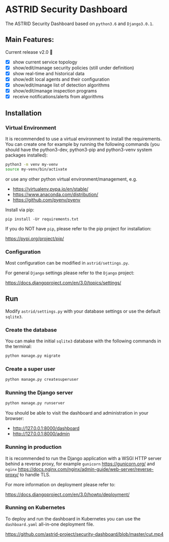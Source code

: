 # ASTRID Security Dashboard

The ASTRID Security Dashboard based on `python3.6` and `Django3.0.1`.

## Main Features:

Current release v2.0 :tada:

- [x] show current service topology
- [x] show/edit/manage security policies (still under definition)
- [x] show real-time and historical data
- [x] show/edit local agents and their configuration
- [x] show/edit/manage list of detection algorithms
- [x] show/edit/manage inspection programs
- [x] receive notifications/alerts from algorithms

## Installation

### Virtual Environment

It is recommended to use a virtual environment to install the requirements. You can create one for example by running the following commands (you should have the python3-dev, python3-pip and python3-venv system packages installed):

```bash
python3 -m venv my-venv
source my-venv/bin/activate
```

or use any other python virtual environment/management, e.g.

- https://virtualenv.pypa.io/en/stable/
- https://www.anaconda.com/distribution/
- https://github.com/pyenv/pyenv

Install via pip:

```
pip install -Ur requirements.txt
```

If you do NOT have `pip`, please refer to the pip project for installation:

https://pypi.org/project/pip/

### Configuration

Most configuration can be modified in `astrid/settings.py`.

For general `Django` settings please refer to the `Django` project:

https://docs.djangoproject.com/en/3.0/topics/settings/

## Run

Modify `astrid/settings.py` with your database settings or use the default `sqlite3`.

### Create the database

You can make the initial `sqlite3` database with the following commands in the terminal:

```bash
python manage.py migrate
```
### Create a super user

```bash
python manage.py createsuperuser
```

### Running the Django server

```bash
python manage.py runserver
```

You should be able to visit the dashboard and administration in your browser:

- http://127.0.0.1:8000/dashboard
- http://127.0.0.1:8000/admin

### Running in production
It is recommended to run the Django application with a WSGI HTTP server behind a reverse proxy, for example `gunicorn` https://gunicorn.org/ and `nginx` https://docs.nginx.com/nginx/admin-guide/web-server/reverse-proxy/ to handle TLS.

For more information on deployment please refer to:

https://docs.djangoproject.com/en/3.0/howto/deployment/

### Running on Kubernetes
To deploy and run the dashboard in Kubernetes you can use the `dashboard.yaml` all-in-one deployment file.

https://github.com/astrid-project/security-dashboard/blob/master/cut.mp4